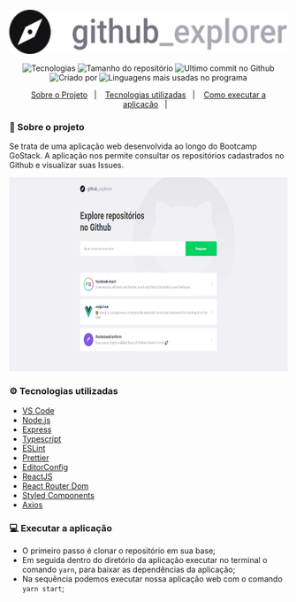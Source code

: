 <p align="center"  >
  <img height=80px src="https://raw.githubusercontent.com/jhonatanffelipe/github-explorer/edf2a16c7f213993e6dd913e56f871a19869b24d/src/assets/github-logo.svg"/>
</p>



<p align="center">
   <img alt="Tecnologias" src="https://img.shields.io/github/languages/count/jhonatanffelipe/github-explorer?color=a8a8b3">
   <img alt="Tamanho do repositório" src="https://img.shields.io/github/repo-size/jhonatanffelipe/github-explorer?color=a8a8b3">
   <img alt="Ultimo commit no Github" src="https://img.shields.io/github/last-commit/jhonatanffelipe/github-explorer?color=a8a8b3">
   <img alt="Criado por" src="https://img.shields.io/badge/made%20by-jhonatanffelipe-%20?color=a8a8b3">
   <img alt="Linguagens mais usadas no programa" src="https://img.shields.io/github/languages/top/jhonatanffelipe/github-explorer?color=a8a8b3">
</p> 


<p align="center">
  <a href="#rocket-sobre-o-projeto">Sobre o Projeto</a>&nbsp;&nbsp;&nbsp;|&nbsp;&nbsp;&nbsp;
  <a href="#gear-tecnologias-utilizadas">Tecnologias utilizadas</a>&nbsp;&nbsp;&nbsp;|&nbsp;&nbsp;&nbsp;
  <a href="#computer-executar-a-aplicação">Como executar a aplicação</a>&nbsp;&nbsp;&nbsp;|&nbsp;&nbsp;&nbsp;
</p>


### :rocket: Sobre o projeto

Se trata de uma aplicação web desenvolvida ao longo do Bootcamp GoStack. A aplicação nos permite consultar os repositórios cadastrados no Github e visualizar suas Issues.

<img height=350px src="https://raw.githubusercontent.com/jhonatanffelipe/github-explorer/master/assetsReadme/home.png"/>

### :gear: Tecnologias utilizadas 
-  [VS Code](https://code.visualstudio.com/)
-  [Node.js](https://nodejs.org/)
-  [Express](https://expressjs.com/)
-  [Typescript](https://www.typescriptlang.org/)
-  [ESLint](https://eslint.org/)
-  [Prettier](https://prettier.io/)
-  [EditorConfig](https://editorconfig.org/)
-  [ReactJS](https://reactjs.org/)
-  [React Router Dom](https://reactrouter.com/web/guides/quick-start)
-  [Styled Components](https://styled-components.com/)
-  [Axios](https://github.com/axios/axios)


### :computer: Executar a aplicação

- O primeiro passo é clonar o repositório em sua base;
- Em seguida dentro do diretório da aplicação executar no terminal o comando `yarn`, para baixar as dependências da aplicação;
- Na sequência podemos executar nossa aplicação web com o comando `yarn start`;

